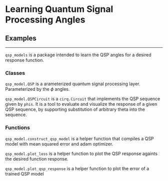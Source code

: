 # Learning Quantum Signal Processing Angles 

## Examples
----------------------

`qsp_models` is a package intended to learn the QSP angles for a desired response function. 

### Classes

`qsp_model.QSP` is a arameterized quantum signal processing layer. Parameterized by the $\phi$ angles.  

`qsp_model.QSPCircuit` is a `cirq.Circuit` that implements the QSP sequence given by `phis`. It is a tool to evaluate and visualize the response of a given QSP sequence, by supporting substitution of arbitrary theta into the sequence.

### Functions

`qsp_model.construct_qsp_model` is a helper function that compiles a QSP model with mean squared error and adam optimizer.

`qsp_model.plot_loss` is a helper function to plot the QSP response againts the desired function response.
	
`qsp_model.plot_qsp_response` is a helper function to plot the error of a trained QSP model 
  
